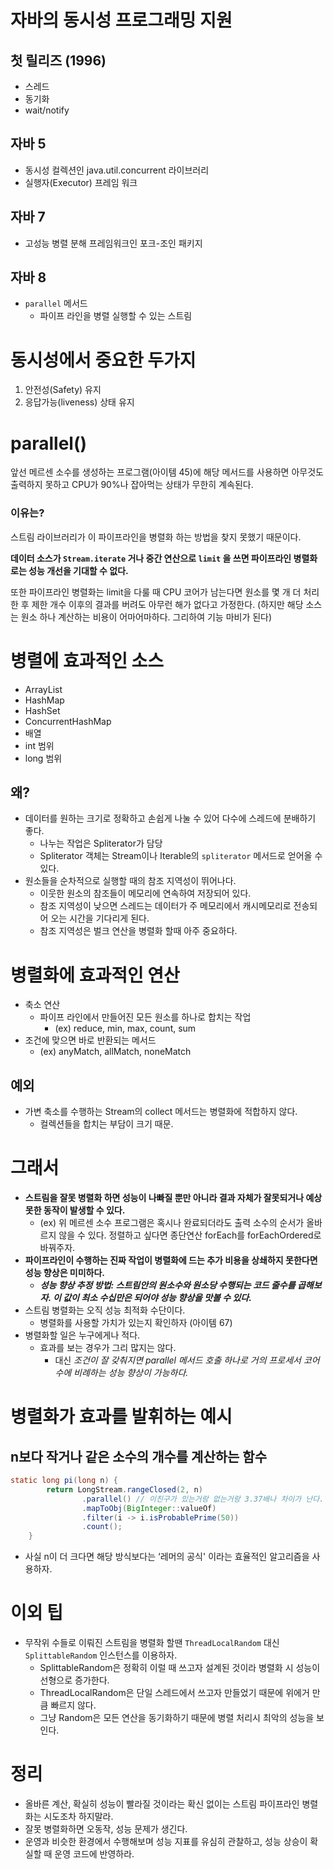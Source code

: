 # 자바의 동시성 프로그래밍 지원

## 첫 릴리즈 (1996)

- 스레드
- 동기화
- wait/notify

## 자바 5

- 동시성 컬렉션인 java.util.concurrent 라이브러리
- 실행자(Executor) 프레임 워크

## 자바 7

- 고성능 병렬 분해 프레임워크인 포크-조인 패키지

## 자바 8

- `parallel` 메서드
  - 파이프 라인을 병렬 실행할 수 있는 스트림

# 동시성에서 중요한 두가지

1. 안전성(Safety) 유지
2. 응답가능(liveness) 상태 유지

# parallel()

앞선 메르센 소수를 생성하는 프로그램(아이템 45)에 해당 메서드를 사용하면 아무것도 출력하지 못하고 CPU가 90%나 잡아먹는 상태가 무한히 계속된다.

### **이유는?**

스트림 라이브러리가 이 파이프라인을 병렬화 하는 방법을 찾지 못했기 때문이다.

**데이터 소스가 `Stream.iterate` 거나 중간 연산으로 `limit` 을 쓰면 파이프라인 병렬화로는 성능 개선을 기대할 수 없다.**

또한 파이프라인 병렬화는 limit을 다룰 때 CPU 코어가 남는다면 원소를 몇 개 더 처리한 후 제한 개수 이후의 결과를 버려도 아무런 해가 없다고 가정한다. (하지만 해당 소스는 원소 하나 계산하는 비용이 어마어마하다. 그리하여 기능 마비가 된다)

# 병렬에 효과적인 소스

- ArrayList
- HashMap
- HashSet
- ConcurrentHashMap
- 배열
- int 범위
- long 범위

## 왜?

- 데이터를 원하는 크기로 정확하고 손쉽게 나눌 수 있어 다수에 스레드에 분배하기 좋다.
  - 나누는 작업은 Spliterator가 담당
  - Spliterator 객체는 Stream이나 Iterable의 `spliterator` 메서드로 얻어올 수 있다.
- 원소들을 순차적으로 실행할 때의 참조 지역성이 뛰어나다.
  - 이웃한 원소의 참조들이 메모리에 연속하여 저장되어 있다.
  - 참조 지역성이 낮으면 스레드는 데이터가 주 메모리에서 캐시메모리로 전송되어 오는 시간을 기다리게 된다.
  - 참조 지역성은 벌크 연산을 병렬화 할때 아주 중요하다.

# 병렬화에 효과적인 연산

- 축소 연산
  - 파이프 라인에서 만들어진 모든 원소를 하나로 합치는 작업
    - (ex) reduce, min, max, count, sum
- 조건에 맞으면 바로 반환되는 메서드
  - (ex) anyMatch, allMatch, noneMatch

## 예외

- 가변 축소를 수행하는 Stream의 collect 메서드는 병렬화에 적합하지 않다.
  - 컬렉션들을 합치는 부담이 크기 때문.

# 그래서

- **스트림을 잘못 병렬화 하면 성능이 나빠질 뿐만 아니라 결과 자체가 잘못되거나 예상못한 동작이 발생할 수 있다.**
  - (ex) 위 메르센 소수 프로그램은 혹시나 완료되더라도 출력 소수의 순서가 올바르지 않을 수 있다. 정렬하고 싶다면 종단연산 forEach를 forEachOrdered로 바꿔주자.
- **파이프라인이 수행하는 진짜 작업이 병렬화에 드는 추가 비용을 상쇄하지 못한다면 성능 향상은 미미하다.**
  - **_성능 향상 추정 방법: 스트림안의 원소수와 원소당 수행되는 코드 줄수를 곱해보자. 이 값이 최소 수십만은 되어야 성능 향상을 맛볼 수 있다._**
- 스트림 병렬화는 오직 성능 최적화 수단이다.
  - 병렬화를 사용할 가치가 있는지 확인하자 (아이템 67)
- 병렬화할 일은 누구에게나 적다.
  - 효과를 보는 경우가 그리 많지는 않다.
    - 대신 _조건이 잘 갖춰지면 parallel 메서드 호출 하나로 거의 프로세서 코어수에 비례하는 성능 향상이 가능하다._

# 병렬화가 효과를 발휘하는 예시

## n보다 작거나 같은 소수의 개수를 계산하는 함수

```java
static long pi(long n) {
        return LongStream.rangeClosed(2, n)
                .parallel() // 이친구가 있는거랑 없는거랑 3.37배나 차이가 난다.
                .mapToObj(BigInteger::valueOf)
                .filter(i -> i.isProbablePrime(50))
                .count();
    }
```

- 사실 n이 더 크다면 해당 방식보다는 ‘레머의 공식' 이라는 효율적인 알고리즘을 사용하자.

# 이외 팁

- 무작위 수들로 이뤄진 스트림을 병렬화 할땐 `ThreadLocalRandom` 대신 `SplittableRandom` 인스턴스를 이용하자.
  - SplittableRandom은 정확히 이럴 때 쓰고자 설계된 것이라 병렬화 시 성능이 선형으로 증가한다.
  - ThreadLocalRandom은 단일 스레드에서 쓰고자 만들었기 때문에 위에거 만큼 빠르지 않다.
  - 그냥 Random은 모든 연산을 동기화하기 때문에 병렬 처리시 최악의 성능을 보인다.

# 정리

- 올바른 계산, 확실히 성능이 빨라질 것이라는 확신 없이는 스트림 파이프라인 병렬화는 시도조차 하지말라.
- 잘못 병렬화하면 오동작, 성능 문제가 생긴다.
- 운영과 비슷한 환경에서 수행해보며 성능 지표를 유심히 관찰하고, 성능 상승이 확실할 때 운영 코드에 반영하라.
